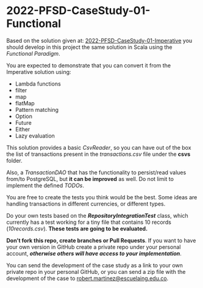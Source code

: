 # 2022-PFSD-CaseStudy-01-Functional

Based on the solution given
at: [2022-PFSD-CaseStudy-01-Imperative](https://github.com/PFSD-ECI/2022-PFSD-CaseStudy-01-Imperative) you should
develop in this project the same solution in Scala using the _Functional Paradigm_.

You are expected to demonstrate that you can convert it from the Imperative solution using:

* Lambda functions
* filter
* map
* flatMap
* Pattern matching
* Option
* Future
* Either
* Lazy evaluation

This solution provides a basic _CsvReader_, so you can have out of the box the list of transactions present in the
_transactions.csv_ file under the **csvs** folder.

Also, a _TransactionDAO_ that has the functionality to persist/read values from/to PostgreSQL, but **it can be
improved** as well. Do not limit to implement the defined _TODOs_.

You are free to create the tests you think would be the best. Some ideas are handling transactions in different
currencies, or different types.

Do your own tests based on the _**RepositoryIntegrationTest**_ class, which currently
has a test working for a tiny file that contains 10 records (_10records.csv_). **These tests are going to be
evaluated.**


**Don't fork this repo, create branches or Pull Requests**. If you want to have your own version in GitHub create a
private
repo under your personal account, _**otherwise others will have access to your implementation**_.

You can send the development of the case study as a link to your own private repo in your personal GitHub, or you can
send a zip file with the development of the case
to [robert.martinez@escuelaing.edu.co](mailto:robert.martinez@escuelaing.edu.co).
